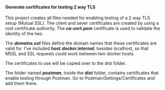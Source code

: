 #### Generate certificates for testing 2 way TLS

This project creates all files needed for enabling testing of a 2 way TLS setup (Mutual SSL).
The client and sever certificates are created by using a root certificate authority. The **_ca-cert.pem_** certificate
is used to validate the identity of the two. 

The **_domains.ext_** files define the domain names that these certificates are valid for. I've included **_host.docker.internal_**,
besides localhost, so that MSSL and SSL requests could work between two docker hosts.

The certificates to use will be copied over to the dist folder.

The folder named **_postman_**, inside the **_dist_** folder, contains certificates that enable testing through Postman. 
Go to Postman/Settings/Certificates and add them there.